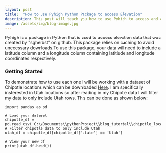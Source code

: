 ```yaml
---
layout: post
title:  "How to Use Pyhigh Python Package to access Elevation"
description: This post will teach you how to use Pyhigh to access and add elevation to your data
image: /assets/img/blog-image.jpg
---
```

<p class="intro"><span class="dropcap"></span>Pyhigh is a package in Python that is used to access elevation data that was created by "sgherbst" on github. This package relies on caching to avoid unecessary downloads.To use this package, your data will need to include a latitude column and a longitude column containing latitiude and longitude coordinates respectively.</p>


### Getting Started

 To demonstrate how to use each one I will be working with a dataset of Chipotle locations which can be downloaded [Here](https://www.kaggle.com/datasets/jeffreybraun/chipotle-locations). I am specifically insterested in Utah locations so after reading in my Chipotle data I will filter my data to only include Utah rows. This can be done as shown below:
```
import pandas as pd

# Load your dataset
chipotle_df = pd.read_csv('C:\\Documents\\pythonProject\\blog_tutorial\\chipotle_locations')
# Filter chipotle data to only include Utah
utah_df = chipotle_df[chipotle_df['state'] == 'Utah']

# View your new df
print(utah_df.head())

```
